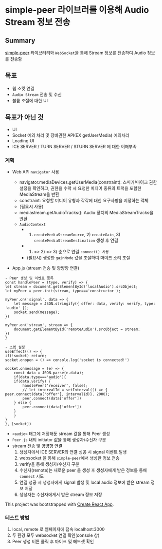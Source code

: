 # simple-peer 라이브러를 이용해 Audio Stream 정보 전송

## Summary
[simple-peer](https://github.com/feross/simple-peer) 라이브러리와 `WebSocket`을 통해
Stream 정보를 전송하여 Audio 정보를 전송함

## 목표
- 웹 소켓 연결
- `Audio Stream` 전송 및 수신
- 볼륨 조절에 대한 UI

## 목표가 아닌 것
- UI
- Socket 예외 처리 및 장비권한 API(EX getUserMedia) 예외처리
- Loading UI
- ICE SERVER / TURN SERVER / STURN SERVER 에 대한 이해부족

### 계획
- Web API `navigator` 사용
  - navigator.mediaDevices.getUserMedia(constraint): 스피커/마이크 권한 설정을 확인하고, 권한을 수락 시 요청한 미디어 종류의 트랙을 포함한 MediaStream을 반환
  - constraint: 요청할 미디어 유형과 각각에 대한 요구사항을 지정하는 객체
  - (필요시 사용)
  - mediastream.getAudioTracks(): Audio 장치의 MediaStreamTracks을 반환
  - `AudioContext`
    - 1) `createMediaStreamSource`, 2) `createGain`, 3) `createMediaStreamDestination` 생성 후 연결
    - 1) => 2) => 3) 순으로 연결 `connect() 사용`
    - (필요시) 생성한 `gainNode` 값을 조절하여 마이크 소리 조절

- App.js (stream 전송 및 양뱡향 연결)
```
- Peer 생성 및 이벤트 등록
const handlePeer = (type, verify) => {
let stream = document.getElementById('localAudio').srcObject;
let myPeer = peer.init(stream, type==='constructor');

myPeer.on('signal', data => {
    let message = JSON.stringify({ offer: data, verify: verify, type: 'audio' });
    socket.send(message);
})

myPeer.on('stream', stream => {
    document.getElementById('remoteAudio').srcObject = stream;
})
}

- 소켓 설정
useEffect(() => {
if(!socket) return;
socket.onopen = () => console.log('socket is connected!')

socket.onmessage = (e) => {
    const data = JSON.parse(e.data);
    if(data.type==='audio'){
    if(data.verify) {
        handlePeer('receiver', false);
        // let intervalId = setInterval(() => { peer.connect(data['offer'], intervalId)}, 2000);
        peer.connect(data['offer'])
    } else {
        peer.connect(data['offer'])
    }
    }
}
}, [socket])
```
  - `<audio>` 태그에 저장해둔 stream 값을 통해 Peer 생성
  - `Peer.js` 내의 initiator 값을 통해 생성자/수신자 구분
  - stream 전송 및 양뱡향 연결
    1) 생성자에서 ICE SERVER와 연결 성공 시 signal 이벤트 발생
    2) websocket 을 통해 `simple-peer`에서 생성한 정보 전송
    3) verify을 통해 생성자/수신자 구분
    4) 수신자(remote)는 새로운 peer 을 생성 후 생성자에게 받은 정보를 통해 `connect` 시도
    5) 연결 성공 시 생성자에게 signal 발생 및 local audio 정보에 받은 stream 정보 저장
    6) 생성자는 수신자에게서 받은 stream 정보 저장

This project was bootstrapped with [Create React App](https://github.com/facebook/create-react-app).

### 테스트 방법
1) local, remote 로 웹페이지에 접속 localhost:3000
2) 두 환경 모두 websocket 연결 확인(console 창)
3) Peer 생성 버튼 클릭 후 마이크 및 헤드셋 확인